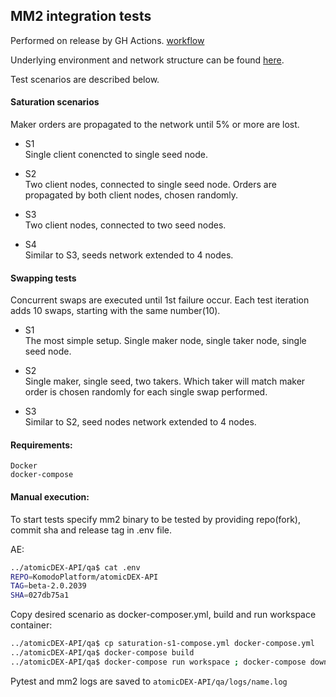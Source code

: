 ## MM2 integration tests

Performed on release by GH Actions. [workflow](https://github.com/KomodoPlatform/atomicDEX-API/blob/mm2/.github/workflows/workflow.yml)

Underlying environment and network structure can be found [here](https://github.com/KomodoPlatform/mm2_testenv_composer).

Test scenarios are described below.

#### Saturation scenarios

Maker orders are propagated to the network until 5% or more are lost.

- S1
\
 Single client conencted to single seed node.
 
 - S2
 \
 Two client nodes, connected to single seed node. Orders are propagated by both client nodes, chosen randomly.

 - S3
 \
 Two client nodes, connected to two seed nodes.
 
 - S4
 \
 Similar to S3, seeds network extended to 4 nodes.

#### Swapping tests

Concurrent swaps are executed until 1st failure occur. Each test iteration adds 10 swaps, starting with the same number(10).

 - S1
 \
 The most simple setup. Single maker node, single taker node, single seed node.

 - S2
 \
 Single maker, single seed, two takers. Which taker will match maker order is chosen randomly for each single swap performed.

 - S3
 \
 Similar to S2, seed nodes network extended to 4 nodes.
 
#### Requirements:

```
Docker
docker-compose
```

#### Manual execution:

To start tests specify mm2 binary to be tested by providing repo(fork), commit sha and release tag in .env file.

AE:
```bash
../atomicDEX-API/qa$ cat .env
REPO=KomodoPlatform/atomicDEX-API
TAG=beta-2.0.2039
SHA=027db75a1
```

Copy desired scenario as docker-composer.yml, build and run workspace container:
 
 ```bash
../atomicDEX-API/qa$ cp saturation-s1-compose.yml docker-compose.yml
../atomicDEX-API/qa$ docker-compose build
../atomicDEX-API/qa$ docker-compose run workspace ; docker-compose down
 ```

Pytest and mm2 logs are saved to `atomicDEX-API/qa/logs/name.log`

